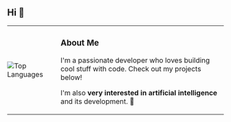 <h2 align="left">Hi 👋</h2>
<table style="border: none; border-collapse: collapse; width: 100%;">
  <tr>
    <td style="border: none; padding: 0;">
      <img src="https://github-readme-stats.vercel.app/api/top-langs/?username=krzysztofkobra&theme=dark&hide_border=true&cache_seconds=3600" alt="Top Languages" />
    </td>
    <td style="border: none; padding-left: 20px; vertical-align: top;">
      <h3>About Me</h3>
      <p>I'm a passionate developer who loves building cool stuff with code. Check out my projects below!</p>
      <p>I'm also <strong>very interested in artificial intelligence</strong> and its development. 🤖</p>
    </td>
  </tr>
</table>
